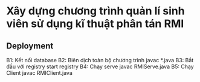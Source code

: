 # Xây dựng chương trình quản lí sinh viên sử dụng kĩ thuật phân tán RMI

## Deployment
B1: Kết nối database
B2: Biên dịch toàn bộ chương trình
    javac *.java
B3: Bắt đầu với registry
    start registry
B4: Chạy serve 
    javac RMIServe.java
B5: Chạy Client
    javac RMIClient.java
